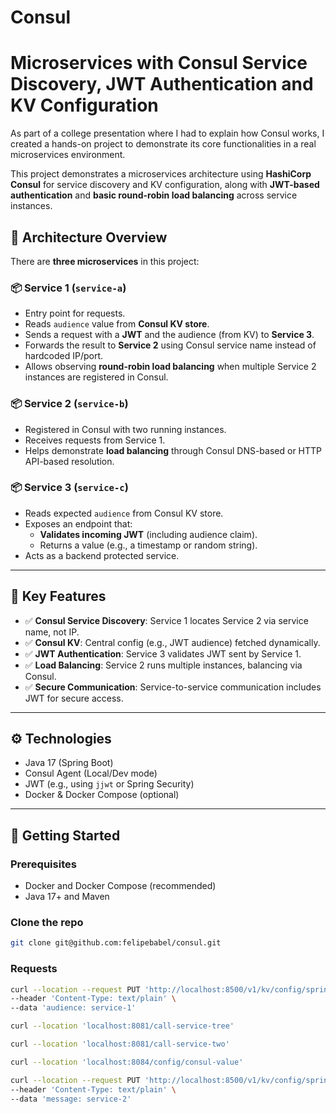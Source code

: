# Consul

# Microservices with Consul Service Discovery, JWT Authentication and KV Configuration

As part of a college presentation where I had to explain how Consul works, I created a hands-on project to demonstrate its core functionalities in a real microservices environment.

This project demonstrates a microservices architecture using **HashiCorp Consul** for service discovery and KV configuration, along with **JWT-based authentication** and **basic round-robin load balancing** across service instances.

## 🧩 Architecture Overview

There are **three microservices** in this project:

### 📦 Service 1 (`service-a`)
- Entry point for requests.
- Reads `audience` value from **Consul KV store**.
- Sends a request with a **JWT** and the audience (from KV) to **Service 3**.
- Forwards the result to **Service 2** using Consul service name instead of hardcoded IP/port.
- Allows observing **round-robin load balancing** when multiple Service 2 instances are registered in Consul.

### 📦 Service 2 (`service-b`)
- Registered in Consul with two running instances.
- Receives requests from Service 1.
- Helps demonstrate **load balancing** through Consul DNS-based or HTTP API-based resolution.

### 📦 Service 3 (`service-c`)
- Reads expected `audience` from Consul KV store.
- Exposes an endpoint that:
    - **Validates incoming JWT** (including audience claim).
    - Returns a value (e.g., a timestamp or random string).
- Acts as a backend protected service.

---

## 🧪 Key Features

- ✅ **Consul Service Discovery**: Service 1 locates Service 2 via service name, not IP.
- ✅ **Consul KV**: Central config (e.g., JWT audience) fetched dynamically.
- ✅ **JWT Authentication**: Service 3 validates JWT sent by Service 1.
- ✅ **Load Balancing**: Service 2 runs multiple instances, balancing via Consul.
- ✅ **Secure Communication**: Service-to-service communication includes JWT for secure access.

---

## ⚙️ Technologies

- Java 17 (Spring Boot)
- Consul Agent (Local/Dev mode)
- JWT (e.g., using `jjwt` or Spring Security)
- Docker & Docker Compose (optional)

---

## 🚀 Getting Started

### Prerequisites

- Docker and Docker Compose (recommended)
- Java 17+ and Maven

### Clone the repo

```bash
git clone git@github.com:felipebabel/consul.git
```

### Requests

```bash
curl --location --request PUT 'http://localhost:8500/v1/kv/config/springbootconsul/data' \
--header 'Content-Type: text/plain' \
--data 'audience: service-1'
```

```bash
curl --location 'localhost:8081/call-service-tree'
```

```bash
curl --location 'localhost:8081/call-service-two'
```

```bash
curl --location 'localhost:8084/config/consul-value'
```
```bash
curl --location --request PUT 'http://localhost:8500/v1/kv/config/springbootconsul/data' \
--header 'Content-Type: text/plain' \
--data 'message: service-2'
```
